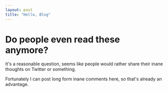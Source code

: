 ```yaml
---
layout: post
title: "Hello, Blog"
---
```


# Do people even read these anymore?

It's a reasonable question, seems like people would rather share
their inane thoughts on Twitter or something.

Fortunately I can post long form inane comments here, so
that's already an advantage.